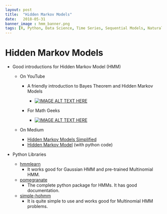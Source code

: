 ```yaml
---
layout: post
title:  "Hidden Markov Models"
date:   2018-05-31
banner_image : hmm_banner.png
tags: [R, Python, Data Science, Time Series, Sequential Models, Natural Language Processing, Machine Learning]
---
```


# Hidden Markov Models

- Good introductions for Hidden Markov Model (HMM)

  - On YouTube

    - A friendly introduction to Bayes Theorem and Hidden Markov Models

      - [![IMAGE ALT TEXT HERE](http://img.youtube.com/vi/kqSzLo9fenk/0.jpg)](http://www.youtube.com/watch?v=kqSzLo9fenk)

    - For Math Geeks

      - [![IMAGE ALT TEXT HERE](http://img.youtube.com/vi/TPRoLreU9lA/0.jpg)](http://www.youtube.com/watch?v=TPRoLreU9lA)

  - On Medium
    - [Hidden Markov Models Simplified](https://medium.com/@postsanjay/hidden-markov-models-simplified-c3f58728caab)
    - [Hidden Markov Model](https://medium.com/@kangeugine/hidden-markov-model-7681c22f5b9) (with python code)

- Python Libraries
  - [hmmlearn](https://hmmlearn.readthedocs.io/en/latest/tutorial.html)
    - It works good for Gaussian HMM and pre-trained Multinomial HMM.
  - [pomegranate](https://pomegranate.readthedocs.io/en/latest/)
    - The complete python package for HMMs. It has good documentation.
  - [simple-hohmm](https://simple-hohmm.readthedocs.io/en/latest/)
    - It is quite simple to use and works good for Multinomial HMM problems.
